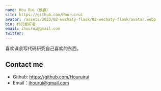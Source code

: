 ```yaml
---
name: Hou Rui（侯睿）
site: https://github.com/Houruirui
avatar: /assets/2023/02-wechaty-flask/02-wechaty-flask/avatar.webp
bio: 代码爱好者
email: ihourui@gmail.com
twitter: 
---
```


喜欢课余写代码研究自己喜欢的东西。

## Contact me

- Github: <https://github.com/Houruirui>
- Email：<ihourui@gmail.com>
